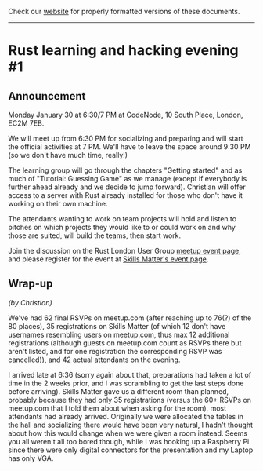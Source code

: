 Check our [website](http://rustaceans.uk/) for
properly formatted versions of these documents.

---

# Rust learning and hacking evening #1

## Announcement

Monday January 30 at 6:30/7 PM at CodeNode, 10 South Place, London, EC2M 7EB. 

We will meet up from 6:30 PM for socializing and preparing and will start the official activities at 7 PM. We'll have to leave the space around 9:30 PM (so we don't have much time, really!)

The learning group will go through the chapters "Getting started" and as much of "Tutorial: Guessing Game" as we manage (except if everybody is further ahead already and we decide to jump forward). Christian will offer access to a server with Rust already installed for those who don't have it working on their own machine.

The attendants wanting to work on team projects will hold and listen to pitches on which projects they would like to or could work on and why those are suited, will build the teams, then start work.

Join the discussion on the Rust London User Group [meetup event page](https://www.meetup.com/Rust-London-User-Group/events/237073865/), and please register for the event at [Skills Matter's event page](https://skillsmatter.com/meetups/9012-rust-learning-and-hacking-evening-1).

## Wrap-up

*(by Christian)*

We've had 62 final RSVPs on meetup.com (after reaching up to 76(?) of
the 80 places), 35 registrations on Skills Matter (of which 12 don't
have usernames resembling users on meetup.com, thus max 12 additional
registrations (although guests on meetup.com count as RSVPs there but
aren't listed, and for one registration the corresponding RSVP was
cancelled)), and 42 actual attendants on the evening.

I arrived late at 6:36 (sorry again about that, preparations had taken
a lot of time in the 2 weeks prior, and I was scrambling to get the
last steps done before arriving). Skills Matter gave us a different
room than planned, probably because they had only 35 registrations
(versus the 60+ RSVPs on meetup.com that I told them about when asking
for the room), most attendants had already arrived. Originally we were
allocated the tables in the hall and socializing there would have been
very natural, I hadn't thought about how this would change when we
were given a room instead. Seems you all weren't all too bored though,
while I was hooking up a Raspberry Pi since there were only digital
connectors for the presentation and my Laptop has only VGA.

